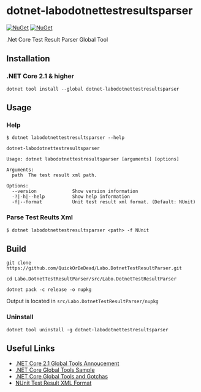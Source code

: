 dotnet-labodotnettestresultsparser
============

[![NuGet][main-nuget-badge]][main-nuget] [![NuGet][nuget-dl-badge]][main-nuget]

[main-nuget]: https://www.nuget.org/packages/dotnet-labodotnettestresultsparser/
[main-nuget-badge]: https://img.shields.io/nuget/v/dotnet-labodotnettestresultsparser.svg?style=flat-square&label=nuget
[nuget-dl-badge]: https://img.shields.io/nuget/dt/dotnet-labodotnettestresultsparser.svg?style=flat-square


.Net Core Test Result Parser Global Tool

## Installation

### .NET Core 2.1 & higher
```
dotnet tool install --global dotnet-labodotnettestresultsparser
```
## Usage

### Help

```
$ dotnet labodotnettestresultsparser --help

dotnet-labodotnettestresultsparser

Usage: dotnet labodotnettestresultsparser [arguments] [options]

Arguments:
  path  The test result xml path.

Options:
  --version             Show version information
  -?|-h|--help          Show help information
  -f|--format           Unit test result xml format. (Default: NUnit)
```

### Parse Test Reults Xml

```
$ dotnet labodotnettestresultsparser <path> -f NUnit

```

## Build

```
git clone https://github.com/QuickOrBeDead/Labo.DotnetTestResultParser.git
```
```
cd Labo.DotnetTestResultParser/src/Labo.DotnetTestResultParser
```
```
dotnet pack -c release -o nupkg
```

Output is located in ```src/Labo.DotnetTestResultParser/nupkg```

### Uninstall

```
dotnet tool uninstall -g dotnet-labodotnettestresultsparser
```

## Useful Links

* [.NET Core 2.1 Global Tools Annoucement](https://blogs.msdn.microsoft.com/dotnet/2018/02/27/announcing-net-core-2-1-preview-1/#global-tools)
* [.NET Core Global Tools Sample](https://github.com/dotnet/core/blob/master/samples/dotnetsay/README.md)
* [.NET Core Global Tools and Gotchas](https://www.natemcmaster.com/blog/2018/02/02/dotnet-global-tool/)
* [NUnit Test Result XML Format](https://github.com/nunit/docs/wiki/Test-Result-XML-Format)

